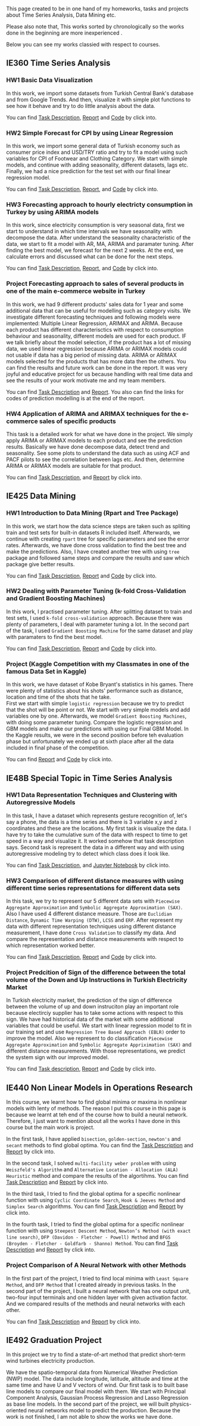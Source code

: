 This page created to be in one hand of my homeworks, tasks and projects about Time Series Analysis, Data Mining etc.

Please also note that, This works sorted by chronologically so the works done in the beginning are more inexperienced .

Below you can see my works classied with respect to courses.

## IE360 Time Series Analysis

### HW1 Basic Data Visualization

In this work, we  import some datasets from Turkish Central Bank's database and from Google Trends. 
And then, visualize it with simple plot functions to see how it behave and try to do little analysis about the data.

You can find [Task Description](https://github.com/SinaOzturk/Projects/blob/main/IE360_Statistical_Forecasting_and_Time_Series/HW1/IE%20360%20HW1.pdf), [Report](IE360_Statistical_Forecasting_and_Time_Series/HW1/IE360_HW1_Markdown_Report.html) and [Code](https://github.com/SinaOzturk/Projects/blob/main/IE360_Statistical_Forecasting_and_Time_Series/HW1/IE%20360%20HW1%20R%20Script.R) by click into.

### HW2 Simple Forecast for CPI by using Linear Regression

In this work, we import some general data of Turkish economy such as consumer price index and USD/TRY ratio and try to fit a model using such variables for CPI of Footwear and Clothing Category.
We start with simple models, and continue with adding seasonality, different datasets, lags etc. Finally, we had a nice prediction for the test set with our final linear regression model.

You can find [Task Description](https://github.com/SinaOzturk/Projects/blob/main/IE360_Statistical_Forecasting_and_Time_Series/HW2/IE%20360%20HW2.pdf), [Report](IE360_Statistical_Forecasting_and_Time_Series/HW2/IE360_HW2_Mardown_Report.html), and [Code](https://github.com/SinaOzturk/Projects/blob/main/IE360_Statistical_Forecasting_and_Time_Series/HW2/IE%20360%20HW2%20R%20Script.R) by click into.

### HW3 Forecasting approach to hourly electricty consumption in Turkey by using ARIMA models

In this work, since electricity consumption is very seasonal data, first we start to understand in which time intervals we have seasonality with decompose the data. After understand the seasonality characteristic of the data, we start to fit a model with AR, MA, ARIMA and paramater tuning. After finding the best model, we forecast for the next 2 weeks. At the end, we calculate errors and discussed what can be done for the next steps.

You can find [Task Description](https://github.com/SinaOzturk/Projects/blob/main/IE360_Statistical_Forecasting_and_Time_Series/HW3/IE360%20HW3.pdf), [Report](IE360_Statistical_Forecasting_and_Time_Series/HW3/IE360_HW3_Markdown_Report.html), and [Code](https://github.com/SinaOzturk/Projects/blob/main/IE360_Statistical_Forecasting_and_Time_Series/HW3/IE360%20HW3%20R%20Script.R) by click into.

### Project Forecasting approach to sales of several products in one of the main e-commerce website in Turkey 

In this work, we had 9 different products' sales data for 1  year and some additional data that can be useful for modelling such as category visits. We investigate different forecasting techniques and following models were implemented: Multiple Linear Regression, ARIMAX and ARIMA. Because each product has different characterisctics with respect to consumption behaviour and seasonality, different models are used for each product.
IF we talk briefly about the model selection, if the product has a lot of missing data, we used linear regression because ARIMA or ARIMAX models could not usable if data has a big period of missing data. ARIMA or ARIMAX models selected for the products that has more data then the others. You can find the results and future work can be done in the report. It was very joyful and educative project for us because handling with real time data and see the results of your work motivate me and my team members. 

You can find [Task Description](https://github.com/SinaOzturk/Projects/blob/main/IE360_Statistical_Forecasting_and_Time_Series/Project/IE%20360%20Project.pdf) and [Report](IE360_Statistical_Forecasting_and_Time_Series/Project/FinalProjectReport.html). You also can find the links for codes of prediction modelling is at the end of the report.

### HW4 Application of ARIMA and ARIMAX techniques for the e-commerce sales of specific products

This task is a detailed work for what we have done in the project. We simply apply ARIMA or ARIMAX models to each product and see the prediction results. Basically we have done decompose data, detect trend and seasonality. See some plots to understand the data such as using ACF and PACF pilots to see the correlation between lags etc. And then, determine ARIMA or ARIMAX models are suitable for that product.

You can find [Task Description](https://github.com/SinaOzturk/Projects/blob/main/IE360_Statistical_Forecasting_and_Time_Series/HW4/IE360%20HW4.pdf), and [Report](IE360_Statistical_Forecasting_and_Time_Series/HW4/IE360_HW4_Markdown_Report.html) by click into.


## IE425 Data Mining

### HW1 Introduction to Data Mining (Rpart and Tree Package)

In this work, we start how the data science steps are taken such as spliting train and test sets for built-in datasets R included itself. Afterwards, we continue with creating `rpart` tree for specific parameters and see the error rates. Afterwards, we have done cross validation to find the best tree and make the predictions. 
Also, I have created another tree with using `tree` package and followed same steps and compare the results and saw which package give better results.

You can find [Task Description](https://github.com/SinaOzturk/Projects/blob/main/IE425_Data_Mining/HW1/IE425%20HW1.pdf), [Report](IE425_Data_Mining/HW1/IE425_HW1_Markdown_Report.html) and [Code](https://github.com/SinaOzturk/Projects/blob/main/IE425_Data_Mining/HW1/IE%20425%20HW1%20R%20Script.R) by click into.

### HW2 Dealing with Parameter Tuning (k-fold Cross-Validation and Gradient Boosting Machines)

In this work, I practised parameter tuning. After splitting dataset to train and test sets, I used `k-fold cross-validation` approach. Because there was plenty of parameters, I deal with parameter tuning a lot. In the second part of the task, I used `Gradient Boosting Machine` for the same dataset and play with paramaters to find the best model.

You can find [Task Description](https://github.com/SinaOzturk/Projects/blob/main/IE425_Data_Mining/HW2/IE452%20HW2.pdf), [Report](IE425_Data_Mining/HW2/IE452_HW2_Markdown_Report.html) and [Code](https://github.com/SinaOzturk/Projects/blob/main/IE425_Data_Mining/HW2/IE452%20HW2%20R%20Script.R) by click into.

### Project (Kaggle Competition with my Classmates in one of the famous Data Set in Kaggle)

In this work, we have dataset of Kobe Bryant's statistics in his games. There were plenty of statistics about his shots' performance such as distance, location and time of the shots that he take.  
First we start with simple `logistic regression` because we try to predict that the shot will be point or not. We start with very simple models and add variables one by one. Afterwards, we model `Gradient Boosting Machines`, with doing some parameter tuning. Compare the logistic regression and GBM models and make our predictions with using our Final GBM Model.
In the Kaggle results, we were in the second position before teh evaluation phase but unfortunately we ended up at sixth place after all the data included in final phase of the competition.

You can find [Report](IE425_Data_Mining/Project/IE425_Project_Markdown_Report.html) and [Code](https://github.com/SinaOzturk/Projects/blob/main/IE425_Data_Mining/Project/IE425%20Project%20R%20Script.R) by click into.

## IE48B Special Topic in Time Series Analysis

### HW1 Data Representation Techniques and Clustering with Autoregressive Models

In this task, I have a dataset which represents gesture recognition of, let's say a phone, the data is a time series and there is 3 variable x,y and z coordinates and these are the locations. My first task is visualize the data. I have try to take the cumulative sum of the data with respect to time to get speed in a way and visualize it. It worked somehow that task description says. Second task is represent the data in a different way and with using autoregressive modeling try to detect which class does it look like.

You can find [Task Description](https://github.com/SinaOzturk/Projects/blob/main/IE48B_Special_Topic_in_Time_Series_Analysis/HW1/IE48B%20HW1.pdf), and [Jupyter Notebook](IE48B_Special_Topic_in_Time_Series_Analysis/HW1/IE48B_HW1_Jupyter_Notebook_Report.html) by click into.

### HW3 Comparison of different distance measures with using different time series representations for different data sets

In this task, we try to represent our 5 different data sets with `Piecewise Aggregate Approximation` and `Symbolic Aggregate Approximation (SAX)`. Also I have used 4 different distance measure. Those are `Euclidian Distance`, `Dynamic Time Warping (DTW)`, `LCSS` and `ERP`.
After represent my data with different representation techniques using different distance measurement, I have done `Cross Validation` to classify my data. And compare the representation and distance measurements with respect to which representation worked better.

You can find [Task Description](https://github.com/SinaOzturk/Projects/blob/main/IE48B_Special_Topic_in_Time_Series_Analysis/HW3/IE48B%20HW3.pdf), [Report](IE48B_Special_Topic_in_Time_Series_Analysis/HW3/IE48B_HW3_Markdown_Report.html) and [Code](https://github.com/SinaOzturk/Projects/blob/main/IE48B_Special_Topic_in_Time_Series_Analysis/HW3/IE48B%20HW3%20R%20Script.R) by click into.

### Project Predcition of Sign of the difference between the total volume of the Down and Up Instructions in Turkish Electricity Market

In Turkish electricity market, the prediction of the sign of difference between the volume of up and down instruciton play an important role because electirciy supplier has to take some actions with respect to this sign. 
We have had historical data of the market with some additional variables that could be useful. We start with linear regression model to fit in our training set and use `Regression Tree Based Approach (EBLR)` order to improve the model. Also we represent to do classification `Piecewise Aggregate Approximation` and `Symbolic Aggregate Appriximation (SAX)` and different distance measurements. 
With those representations, we predict the system sign with our improved model.

You can find [Task description](https://github.com/SinaOzturk/Projects/blob/main/IE48B_Special_Topic_in_Time_Series_Analysis/Project/IE48B%20Project.pdf), [Report](IE48B_Special_Topic_in_Time_Series_Analysis/Project/IE48B_Project_Markdown_Report.html) and [Code](https://github.com/SinaOzturk/Projects/blob/main/IE48B_Special_Topic_in_Time_Series_Analysis/Project/Project_Report.ipynb)  by click into.

## IE440 Non Linear Models in Operations Research

In this course, we learnt how to find global minima or maxima in nonlinear models with lenty of methods. The reason I put this course in this page is because we learnt at teh end of the course how to build a neural network. 
Therefore, I just want to mention about all the works I have done in this course but the main work is project.

In the first task, I have applied `bisection`, `golden-section`, `newton's` and `secant` methods to find global optima. You can find the [Task Description](https://github.com/SinaOzturk/Projects/blob/main/IE440_Nonlinear_Models_in_Operations_Research/HW1/IE440%20HW1.pdf) and [Report](IE440_Nonlinear_Models_in_Operations_Research/HW1/IE440_HW1_Jupyter_Notebook_Report.html) by click into.

In the second task, I solved `multi-facility weber problem` with using `Weiszfeld's Algorithm` and `Alternative Location - Allocation (ALA) Heuristic` method and compare the results of the algortihms. You can find [Task Description](https://github.com/SinaOzturk/Projects/blob/main/IE440_Nonlinear_Models_in_Operations_Research/HW2/IE440%20HW2.pdf) and [Report](IE440_Nonlinear_Models_in_Operations_Research/HW2/IE440_HW2_Jupyter_Notebook_Report.html) by click into. 

In the third task, I tried to find the global optima for a specific nonlinear function  with using `Cyclic Coordinate Search`, `Hook & Jeeves Method` and `Simplex Search` algorithms. You can find [Task Description](https://github.com/SinaOzturk/Projects/blob/main/IE440_Nonlinear_Models_in_Operations_Research/HW3/IE440%20HW3.pdf) and [Report](IE440_Nonlinear_Models_in_Operations_Research/HW3/IE440_HW3_Jupyter_Notebook_Report.html) by click into. 

In the fourth task, I tried to find the global optima for a specific nonlinear function with using `Steepest Descent Method`, `Newton’s Method (with exact line search)`, `DFP (Davidon - Fletcher - Powell) Method` and `BFGS (Broyden - Fletcher - Goldfarb - Shanno) Method`. You can find [Task Description](https://github.com/SinaOzturk/Projects/blob/main/IE440_Nonlinear_Models_in_Operations_Research/HW4/IE440%20HW4.pdf) and [Report](IE440_Nonlinear_Models_in_Operations_Research/HW4/IE440_HW4_Jupyter_Notebook_Report.html) by click into.

### Project Comparison of A Neural Network with other Methods

In the first part of the project, I tried to find local minima with `Least Square Method`, and `DFP Method` that I created already in previous tasks. 
In the second part of the project, I built a neural network that has one output unit, two-four input terminals and one hidden layer with given activation factor. 
And we compared results of the methods and neural networks with each other.

You can find [Task Description](https://github.com/SinaOzturk/Projects/blob/main/IE440_Nonlinear_Models_in_Operations_Research/Project/IE440%20Project.pdf) and [Report](IE440_Nonlinear_Models_in_Operations_Research/Project/IE440_Project_Jupyter_Notebook_Report.html) by click into.

## IE492 Graduation Project

In this project we try to find a state-of-art method that predict short-term wind turbines electricity production.

We have the spatio-temporal data from Numerical Weather Prediction (NWP) model. The data include longitude, latitude, altitude and time at the same time and have U and V vectors of wind.
Our first task is to built base line models to compare our final model with them. 
We start with Principal Component Analysis, Gaussian Process Regression and Lasso Regression as base line models.
In the second part of the project, we will built physics-oriented neural networks model to predict the production. 
Because the work is not finished, I am not able to show the works we have done. 